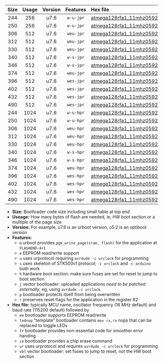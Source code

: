 |Size|Usage|Version|Features|Hex file|
|:-:|:-:|:-:|:-:|:--|
|244|256|u7.6|`w-u-jpr`|[atmega128rfa1_11mhz0592_230400bps_ur_vbl.hex](https://raw.githubusercontent.com/stefanrueger/urboot/main//atmega128rfa1_11mhz0592_230400bps_ur_vbl.hex)|
|250|256|u7.6|`w-u-jpr`|[atmega128rfa1_11mhz0592_230400bps_lednop_ur_vbl.hex](https://raw.githubusercontent.com/stefanrueger/urboot/main//atmega128rfa1_11mhz0592_230400bps_lednop_ur_vbl.hex)|
|306|512|u7.6|`weu-jpr`|[atmega128rfa1_11mhz0592_230400bps_ee_ur_vbl.hex](https://raw.githubusercontent.com/stefanrueger/urboot/main//atmega128rfa1_11mhz0592_230400bps_ee_ur_vbl.hex)|
|312|512|u7.6|`weu-jpr`|[atmega128rfa1_11mhz0592_230400bps_ee_lednop_ur_vbl.hex](https://raw.githubusercontent.com/stefanrueger/urboot/main//atmega128rfa1_11mhz0592_230400bps_ee_lednop_ur_vbl.hex)|
|330|512|u7.6|`weu-jpr`|[atmega128rfa1_11mhz0592_230400bps_ee_lednop_fr_ur_vbl.hex](https://raw.githubusercontent.com/stefanrueger/urboot/main//atmega128rfa1_11mhz0592_230400bps_ee_lednop_fr_ur_vbl.hex)|
|340|512|u7.6|`w-s-jpr`|[atmega128rfa1_11mhz0592_230400bps_vbl.hex](https://raw.githubusercontent.com/stefanrueger/urboot/main//atmega128rfa1_11mhz0592_230400bps_vbl.hex)|
|346|512|u7.6|`w-s-jpr`|[atmega128rfa1_11mhz0592_230400bps_lednop_vbl.hex](https://raw.githubusercontent.com/stefanrueger/urboot/main//atmega128rfa1_11mhz0592_230400bps_lednop_vbl.hex)|
|374|512|u7.6|`weu-jpr`|[atmega128rfa1_11mhz0592_230400bps_ee_lednop_fr_ce_ur_vbl.hex](https://raw.githubusercontent.com/stefanrueger/urboot/main//atmega128rfa1_11mhz0592_230400bps_ee_lednop_fr_ce_ur_vbl.hex)|
|396|512|u7.6|`wes-jpr`|[atmega128rfa1_11mhz0592_230400bps_ee_vbl.hex](https://raw.githubusercontent.com/stefanrueger/urboot/main//atmega128rfa1_11mhz0592_230400bps_ee_vbl.hex)|
|402|512|u7.6|`wes-jpr`|[atmega128rfa1_11mhz0592_230400bps_ee_lednop_vbl.hex](https://raw.githubusercontent.com/stefanrueger/urboot/main//atmega128rfa1_11mhz0592_230400bps_ee_lednop_vbl.hex)|
|432|512|u7.6|`wes-jpr`|[atmega128rfa1_11mhz0592_230400bps_ee_lednop_fr_vbl.hex](https://raw.githubusercontent.com/stefanrueger/urboot/main//atmega128rfa1_11mhz0592_230400bps_ee_lednop_fr_vbl.hex)|
|490|512|u7.6|`wes-jpr`|[atmega128rfa1_11mhz0592_230400bps_ee_lednop_fr_ce_vbl.hex](https://raw.githubusercontent.com/stefanrueger/urboot/main//atmega128rfa1_11mhz0592_230400bps_ee_lednop_fr_ce_vbl.hex)|
|244|1024|u7.6|`w-u-hpr`|[atmega128rfa1_11mhz0592_230400bps_ur.hex](https://raw.githubusercontent.com/stefanrueger/urboot/main//atmega128rfa1_11mhz0592_230400bps_ur.hex)|
|250|1024|u7.6|`w-u-hpr`|[atmega128rfa1_11mhz0592_230400bps_lednop_ur.hex](https://raw.githubusercontent.com/stefanrueger/urboot/main//atmega128rfa1_11mhz0592_230400bps_lednop_ur.hex)|
|306|1024|u7.6|`weu-hpr`|[atmega128rfa1_11mhz0592_230400bps_ee_ur.hex](https://raw.githubusercontent.com/stefanrueger/urboot/main//atmega128rfa1_11mhz0592_230400bps_ee_ur.hex)|
|312|1024|u7.6|`weu-hpr`|[atmega128rfa1_11mhz0592_230400bps_ee_lednop_ur.hex](https://raw.githubusercontent.com/stefanrueger/urboot/main//atmega128rfa1_11mhz0592_230400bps_ee_lednop_ur.hex)|
|330|1024|u7.6|`weu-hpr`|[atmega128rfa1_11mhz0592_230400bps_ee_lednop_fr_ur.hex](https://raw.githubusercontent.com/stefanrueger/urboot/main//atmega128rfa1_11mhz0592_230400bps_ee_lednop_fr_ur.hex)|
|340|1024|u7.6|`w-s-hpr`|[atmega128rfa1_11mhz0592_230400bps.hex](https://raw.githubusercontent.com/stefanrueger/urboot/main//atmega128rfa1_11mhz0592_230400bps.hex)|
|346|1024|u7.6|`w-s-hpr`|[atmega128rfa1_11mhz0592_230400bps_lednop.hex](https://raw.githubusercontent.com/stefanrueger/urboot/main//atmega128rfa1_11mhz0592_230400bps_lednop.hex)|
|374|1024|u7.6|`weu-hpr`|[atmega128rfa1_11mhz0592_230400bps_ee_lednop_fr_ce_ur.hex](https://raw.githubusercontent.com/stefanrueger/urboot/main//atmega128rfa1_11mhz0592_230400bps_ee_lednop_fr_ce_ur.hex)|
|396|1024|u7.6|`wes-hpr`|[atmega128rfa1_11mhz0592_230400bps_ee.hex](https://raw.githubusercontent.com/stefanrueger/urboot/main//atmega128rfa1_11mhz0592_230400bps_ee.hex)|
|402|1024|u7.6|`wes-hpr`|[atmega128rfa1_11mhz0592_230400bps_ee_lednop.hex](https://raw.githubusercontent.com/stefanrueger/urboot/main//atmega128rfa1_11mhz0592_230400bps_ee_lednop.hex)|
|432|1024|u7.6|`wes-hpr`|[atmega128rfa1_11mhz0592_230400bps_ee_lednop_fr.hex](https://raw.githubusercontent.com/stefanrueger/urboot/main//atmega128rfa1_11mhz0592_230400bps_ee_lednop_fr.hex)|
|490|1024|u7.6|`wes-hpr`|[atmega128rfa1_11mhz0592_230400bps_ee_lednop_fr_ce.hex](https://raw.githubusercontent.com/stefanrueger/urboot/main//atmega128rfa1_11mhz0592_230400bps_ee_lednop_fr_ce.hex)|

- **Size:** Bootloader code size including small table at top end
- **Useage:** How many bytes of flash are needed, ie, HW boot section or a multiple of the page size
- **Version:** For example, u7.6 is an urboot version, o5.2 is an optiboot version
- **Features:**
  + `w` urboot provides `pgm_write_page(sram, flash)` for the application at `FLASHEND-4+1`
  + `e` EEPROM read/write support
  + `u` uses urprotocol requiring `avrdude -c urclock` for programming
  + `s` uses skeleton of STK500v1 protocol; `-c urclock` and `-c arduino` both work
  + `h` hardware boot section: make sure fuses are set for reset to jump to boot section
  + `j` vector bootloader: uploaded applications *need to be patched externally*, eg, using `avrdude -c urclock`
  + `p` bootloader protects itself from being overwritten
  + `r` preserves reset flags for the application in the register R2
- **Hex file:** typically MCU name, oscillator frequency (16 MHz default) and baud rate (115200 default) followed by
  + `ee` bootloader supports EEPROM read/write
  + `lednop` "template" bootloader contains `mov rx,rx` nops that can be replaced to toggle LEDs
  + `fr` bootloader provides non-essential code for smoother error handing
  + `ce` bootloader provides a chip erase command
  + `ur` uses urprotocol and requires `avrdude -c urclock` for programming
  + `vbl` vector bootloader: set fuses to jump to reset, not the HW boot section
